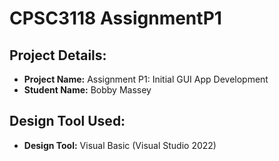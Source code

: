 # CPSC3118 AssignmentP1

## Project Details:
- **Project Name:** Assignment P1: Initial GUI App Development
- **Student Name:** Bobby Massey

## Design Tool Used:
- **Design Tool:** Visual Basic (Visual Studio 2022)
